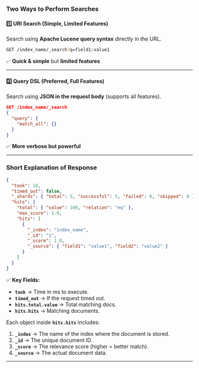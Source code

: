 ### **Two Ways to Perform Searches**

#### **1️⃣ URI Search (Simple, Limited Features)**

Search using **Apache Lucene query syntax** directly in the URL.

```bash
GET /index_name/_search?q=field1:value1
```

✅ **Quick & simple** but **limited features**

---

#### **2️⃣ Query DSL (Preferred, Full Features)**

Search using **JSON in the request body** (supports all features).

```json
GET /index_name/_search
{
  "query": {
    "match_all": {}
  }
}
```

✅ **More verbose but powerful**

---

### **Short Explanation of Response**

```json
{
  "took": 10,
  "timed_out": false,
  "_shards": { "total": 5, "successful": 5, "failed": 0, "skipped": 0 },
  "hits": {
    "total": { "value": 100, "relation": "eq" },
    "max_score": 1.0,
    "hits": [
      {
        "_index": "index_name",
        "_id": "1",
        "_score": 1.0,
        "_source": { "field1": "value1", "field2": "value2" }
      }
    ]
  }
}
```

✅ **Key Fields:**

- **`took`** → Time in ms to execute.
- **`timed_out`** → If the request timed out.
- **`hits.total.value`** → Total matching docs.
- **`hits.hits`** → Matching documents.

Each object inside **`hits.hits`** includes:

1. **`_index`** → The name of the index where the document is stored.
2. **`_id`** → The unique document ID.
3. **`_score`** → The relevance score (higher = better match).
4. **`_source`** → The actual document data.

---
